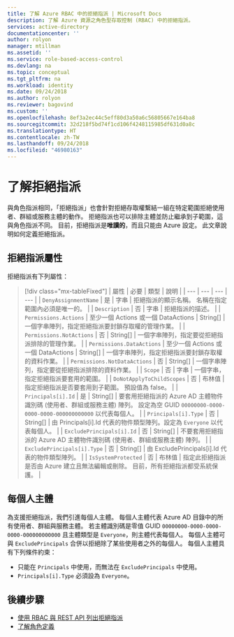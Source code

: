 ```yaml
---
title: 了解 Azure RBAC 中的拒絕指派 | Microsoft Docs
description: 了解 Azure 資源之角色型存取控制 (RBAC) 中的拒絕指派。
services: active-directory
documentationcenter: ''
author: rolyon
manager: mtillman
ms.assetid: ''
ms.service: role-based-access-control
ms.devlang: na
ms.topic: conceptual
ms.tgt_pltfrm: na
ms.workload: identity
ms.date: 09/24/2018
ms.author: rolyon
ms.reviewer: bagovind
ms.custom: ''
ms.openlocfilehash: 8ef3a2ec44c5eff80d3a50a6c56805667e164ba8
ms.sourcegitcommit: 32d218f5bd74f1cd106f4248115985df631d0a8c
ms.translationtype: HT
ms.contentlocale: zh-TW
ms.lasthandoff: 09/24/2018
ms.locfileid: "46980163"
---
```

# <a name="understand-deny-assignments"></a>了解拒絕指派

與角色指派相同，「拒絕指派」也會針對拒絕存取權繫結一組在特定範圍拒絕使用者、群組或服務主體的動作。 拒絕指派也可以排除主體並防止繼承到子範圍，這與角色指派不同。 目前，拒絕指派是**唯讀的**，而且只能由 Azure 設定。 此文章說明如何定義拒絕指派。

## <a name="deny-assignment-properties"></a>拒絕指派屬性

 拒絕指派有下列屬性：

> [!div class="mx-tableFixed"]
> | 屬性 | 必要 | 類型 | 說明 |
> | --- | --- | --- | --- |
> | `DenyAssignmentName` | 是 | 字串 | 拒絕指派的顯示名稱。 名稱在指定範圍內必須是唯一的。 |
> | `Description` | 否 | 字串 | 拒絕指派的描述。 |
> | `Permissions.Actions` | 至少一個 Actions 或一個 DataActions | String[] | 一個字串陣列，指定拒絕指派要封鎖存取權的管理作業。 |
> | `Permissions.NotActions` | 否 | String[] | 一個字串陣列，指定要從拒絕指派排除的管理作業。 |
> | `Permissions.DataActions` | 至少一個 Actions 或一個 DataActions | String[] | 一個字串陣列，指定拒絕指派要封鎖存取權的資料作業。 |
> | `Permissions.NotDataActions` | 否 | String[] | 一個字串陣列，指定要從拒絕指派排除的資料作業。 |
> | `Scope` | 否 | 字串 | 一個字串， 指定拒絕指派要套用的範圍。 |
> | `DoNotApplyToChildScopes` | 否 | 布林值 | 指定拒絕指派是否要套用到子範圍。 預設值為 false。 |
> | `Principals[i].Id` | 是 | String[] | 要套用拒絕指派的 Azure AD 主體物件識別碼 (使用者、群組或服務主體) 陣列。 設定為空 GUID `00000000-0000-0000-0000-000000000000` 以代表每個人。 |
> | `Principals[i].Type` | 否 | String[] | 由 Principals[i].Id 代表的物件類型陣列。設定為 `Everyone` 以代表每個人。 |
> | `ExcludePrincipals[i].Id` | 否 | String[] | 不要套用拒絕指派的 Azure AD 主體物件識別碼 (使用者、群組或服務主體) 陣列。 |
> | `ExcludePrincipals[i].Type` | 否 | String[] | 由 ExcludePrincipals[i].Id 代表的物件類型陣列。 |
> | `IsSystemProtected` | 否 | 布林值 | 指定此拒絕指派是否由 Azure 建立且無法編輯或刪除。 目前，所有拒絕指派都受系統保護。 |

## <a name="everyone-principal"></a>每個人主體

為支援拒絕指派，我們引進每個人主體。 每個人主體代表 Azure AD 目錄中的所有使用者、群組與服務主體。 若主體識別碼是零值 GUID `00000000-0000-0000-0000-000000000000` 且主體類型是 `Everyone`，則主體代表每個人。 每個人主體可與 `ExcludePrincipals` 合併以拒絕除了某些使用者之外的每個人。 每個人主體具有下列條件約束：

- 只能在 `Principals` 中使用，而無法在 `ExcludePrincipals` 中使用。
- `Principals[i].Type` 必須設為 `Everyone`。

## <a name="next-steps"></a>後續步驟

* [使用 RBAC 與 REST API 列出拒絕指派](deny-assignments-rest.md)
* [了解角色定義](role-definitions.md)
